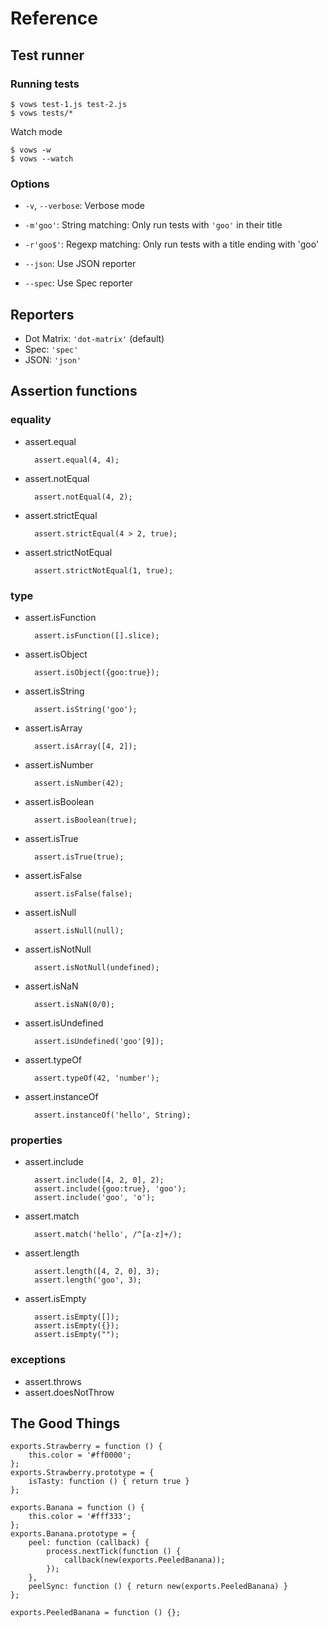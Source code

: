 Reference
=========

Test runner
-----------

### Running tests #

    $ vows test-1.js test-2.js
    $ vows tests/*

Watch mode

    $ vows -w
    $ vows --watch

### Options #

- `-v`, `--verbose`: Verbose mode
- `-m'goo'`: String matching: Only run tests with `'goo'` in their title
- `-r'goo$'`: Regexp matching: Only run tests with a title ending with 'goo'

- `--json`: Use JSON reporter
- `--spec`: Use Spec reporter

Reporters
---------

- Dot Matrix: `'dot-matrix'` (default)
- Spec: `'spec'`
- JSON: `'json'`

Assertion functions
-------------------

### equality #

- assert.equal

        assert.equal(4, 4);

- assert.notEqual

        assert.notEqual(4, 2);

- assert.strictEqual

        assert.strictEqual(4 > 2, true);

- assert.strictNotEqual

        assert.strictNotEqual(1, true);

### type #

- assert.isFunction

        assert.isFunction([].slice);
    
- assert.isObject

        assert.isObject({goo:true});

- assert.isString

        assert.isString('goo');

- assert.isArray

        assert.isArray([4, 2]);

- assert.isNumber

        assert.isNumber(42);

- assert.isBoolean

        assert.isBoolean(true);

- assert.isTrue

        assert.isTrue(true);

- assert.isFalse

        assert.isFalse(false);

- assert.isNull

        assert.isNull(null);

- assert.isNotNull

        assert.isNotNull(undefined);

- assert.isNaN

        assert.isNaN(0/0);

- assert.isUndefined

        assert.isUndefined('goo'[9]);

- assert.typeOf

        assert.typeOf(42, 'number');

- assert.instanceOf

        assert.instanceOf('hello', String);

### properties #

- assert.include

        assert.include([4, 2, 0], 2);
        assert.include({goo:true}, 'goo');
        assert.include('goo', 'o');

- assert.match

        assert.match('hello', /^[a-z]+/);

- assert.length

        assert.length([4, 2, 0], 3);
        assert.length('goo', 3);

- assert.isEmpty

        assert.isEmpty([]);
        assert.isEmpty({});
        assert.isEmpty("");

### exceptions #

- assert.throws
- assert.doesNotThrow

The Good Things
---------------

    exports.Strawberry = function () {
        this.color = '#ff0000';  
    };
    exports.Strawberry.prototype = {
        isTasty: function () { return true }  
    };

    exports.Banana = function () {
        this.color = '#fff333';
    };
    exports.Banana.prototype = {
        peel: function (callback) {
            process.nextTick(function () {
                callback(new(exports.PeeledBanana));
            });
        },
        peelSync: function () { return new(exports.PeeledBanana) }
    };

    exports.PeeledBanana = function () {};

